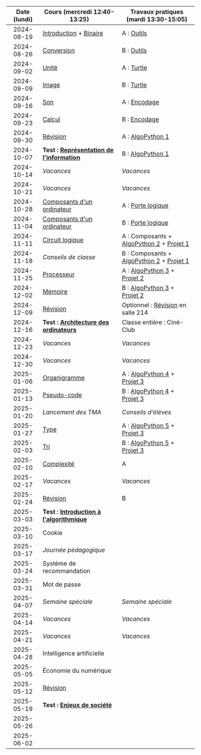 | Date (lundi) | Cours (mercredi 12:40-13:25)                                      | Travaux pratiques (mardi 13:30-15:05)                                                            |
| :----------: | ----------------------------------------------------------------- | ------------------------------------------------------------------------------------------------ |
|  2024-08-19  | [Introduction](/docs/1m/intro) + [Binaire](/docs/1m/repr/binaire) | A : [Outils](/docs/1m/prog/outils)                                                               |
|  2024-08-26  | [Conversion](/docs/1m/repr/conversion)                            | B : [Outils](/docs/1m/prog/outils)                                                               |
|  2024-09-02  | [Unité](/docs/1m/repr/unite)                                      | A : [Turtle](/docs/1m/prog/turtle)                                                               |
|  2024-09-09  | [Image](/docs/1m/repr/image)                                      | B : [Turtle](/docs/1m/prog/turtle)                                                               |
|  2024-09-16  | [Son](/docs/1m/repr/son)                                          | A : [Encodage](/docs/1m/repr/encodage)                                                           |
|  2024-09-23  | [Calcul](/docs/1m/repr/calcul)                                    | B : [Encodage](/docs/1m/repr/encodage)                                                           |
|  2024-09-30  | [Révision](/docs/1m/repr/revision)                                | A : [AlgoPython 1](/docs/1m/prog/algopython-1)                                                   |
|  2024-10-07  | **Test : [Représentation de l'information](/docs/1m/repr)**       | B : [AlgoPython 1](/docs/1m/prog/algopython-1)                                                   |
|  2024-10-14  | _Vacances_                                                        | _Vacances_                                                                                       |
|  2024-10-21  | _Vacances_                                                        | _Vacances_                                                                                       |
|  2024-10-28  | [Composants d'un ordinateur](/docs/1m/arch/composants)            | A : [Porte logique](/docs/1m/arch/porte)                                                         |
|  2024-11-04  | [Composants d'un ordinateur](/docs/1m/arch/composants)            | B : [Porte logique](/docs/1m/arch/porte)                                                         |
|  2024-11-11  | [Circuit logique](/docs/1m/arch/circuit)                          | A : Composants + [AlgoPython 2](/docs/1m/prog/algopython-2) + [Projet 1](/docs/1m/prog/projet-1) |
|  2024-11-18  | _Conseils de classe_                                              | B : Composants + [AlgoPython 2](/docs/1m/prog/algopython-2) + [Projet 1](/docs/1m/prog/projet-1) |
|  2024-11-25  | [Processeur](/docs/1m/arch/processeur)                            | A : [AlgoPython 3](/docs/1m/prog/algopython-3) + [Projet 2](/docs/1m/prog/projet-2)              |
|  2024-12-02  | [Mémoire](/docs/1m/arch/memoire)                                  | B : [AlgoPython 3](/docs/1m/prog/algopython-3) + [Projet 2](/docs/1m/prog/projet-2)              |
|  2024-12-09  | [Révision](/docs/1m/arch/revision)                                | Optionnel : [Révision](/docs/1m/arch/revision) en salle 214                                      |
|  2024-12-16  | **Test : [Architecture des ordinateurs](/docs/1m/arch)**          | Classe entière : Ciné-Club                                                                       |
|  2024-12-23  | _Vacances_                                                        | _Vacances_                                                                                       |
|  2024-12-30  | _Vacances_                                                        | _Vacances_                                                                                       |
|  2025-01-06  | [Organigramme](/docs/1m/algo/organigramme)                        | A : [AlgoPython 4](/docs/1m/prog/algopython-4) + [Projet 3](/docs/1m/prog/projet-3)              |
|  2025-01-13  | [Pseudo-code](/docs/1m/algo/pseudocode)                           | B : [AlgoPython 4](/docs/1m/prog/algopython-4) + [Projet 3](/docs/1m/prog/projet-3)              |
|  2025-01-20  | _Lancement des TMA_                                               | _Conseils d'élèves_                                                                              |
|  2025-01-27  | [Type](/docs/1m/algo/type)                                        | A : [AlgoPython 5](/docs/1m/prog/algopython-5) + [Projet 3](/docs/1m/prog/projet-3)              |
|  2025-02-03  | [Tri](/docs/1m/algo/tri)                                          | B : [AlgoPython 5](/docs/1m/prog/algopython-5) + [Projet 3](/docs/1m/prog/projet-3)              |
|  2025-02-10  | [Complexité](/docs/1m/algo/complexite)                            | A                                                                                                |
|  2025-02-17  | _Vacances_                                                        | _Vacances_                                                                                       |
|  2025-02-24  | [Révision](/docs/1m/algo/revision)                                | B                                                                                                |
|  2025-03-03  | **Test : [Introduction à l'algorithmique](/docs/1m/algo)**        |                                                                                                  |
|  2025-03-10  | Cookie                                                            |                                                                                                  |
|  2025-03-17  | _Journée pédagogique_                                             |                                                                                                  |
|  2025-03-24  | Système de recommandation                                         |                                                                                                  |
|  2025-03-31  | Mot de passe                                                      |                                                                                                  |
|  2025-04-07  | _Semaine spéciale_                                                | _Semaine spéciale_                                                                               |
|  2025-04-14  | _Vacances_                                                        | _Vacances_                                                                                       |
|  2025-04-21  | _Vacances_                                                        | _Vacances_                                                                                       |
|  2025-04-28  | Intelligence artificielle                                         |                                                                                                  |
|  2025-05-05  | Économie du numérique                                             |                                                                                                  |
|  2025-05-12  | [Révision](/docs/1m/enje/revision)                                |                                                                                                  |
|  2025-05-19  | **Test : [Enjeux de société](/docs/1m/enje)**                     |                                                                                                  |
|  2025-05-26  |                                                                   |                                                                                                  |
|  2025-06-02  |                                                                   |                                                                                                  |
